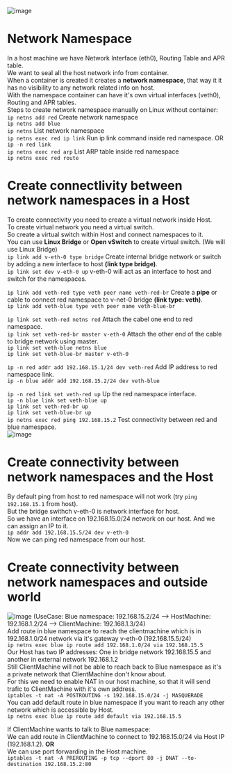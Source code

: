 ![image](https://github.com/biswajitsamal59/linux/assets/61880328/32731fdb-1da5-49fd-a889-60d03ecb6220)

# Network Namespace
In a host machine we have Network Interface (eth0), Routing Table and APR table. <br />
We want to seal all the host network info from container. <br />
When a container is created it creates a **network namespace**, that way it it has no visibility to any network related info on host. <br />
With the namespace container can have it's own virtual interfaces (veth0), Routing and APR tables. <br />
Steps to create network namespace manually on Linux without container: <br />
``` ip netns add red ``` Create network namespace <br />
``` ip netns add blue ``` <br />
``` ip netns ``` List network namespace <br />
``` ip netns exec red ip link ``` Run ip link command inside red namespace. OR <br />
``` ip -n red link ``` <br />
``` ip netns exec red arp ``` List ARP table inside red namespace <br />
``` ip netns exec red route ``` <br />

# Create connectlivity between network namespaces in a Host
To create connectivity you need to create a virtual network inside Host. <br />
To create virtual network you need a virtual switch. <br />
So create a virtual switch within Host and connect namespaces to it. <br />
You can use **Linux Bridge** or **Open vSwitch** to create virtual switch. (We will use Linux Bridge) <br />
``` ip link add v-eth-0 type bridge ```  Create internal bridge network or switch by adding a new interface to host **(link type bridge)**. <br />
``` ip link set dev v-eth-0 up ``` v-eth-0 will act as an interface to host and switch for the namespaces. <br />

``` ip link add veth-red type veth peer name veth-red-br ``` Create a **pipe** or cable to connect red namespace to v-net-0 bridge **(link type: veth)**. <br />
``` ip link add veth-blue type veth peer name veth-blue-br ``` <br />

``` ip link set veth-red netns red ``` Attach the cabel one end to red namespace. <br />
``` ip link set veth-red-br master v-eth-0 ``` Attach the other end of the cable to bridge network using master. <br />
``` ip link set veth-blue netns blue ``` <br />
``` ip link set veth-blue-br master v-eth-0 ``` <br />

``` ip -n red addr add 192.168.15.1/24 dev veth-red ``` Add IP address to red namespace link. <br />
``` ip -n blue addr add 192.168.15.2/24 dev veth-blue ``` <br />

``` ip -n red link set veth-red up ``` Up the red namespace interface. <br />
``` ip -n blue link set veth-blue up ``` <br />
``` ip link set veth-red-br up ``` <br />
``` ip link set veth-blue-br up ``` <br />
``` ip netns exec red ping 192.168.15.2 ``` Test connectivity between red and blue namespace. <br />
![image](https://github.com/biswajitsamal59/linux/assets/61880328/e0447766-a6af-4be5-b365-479effbcc598)

# Create connectivity between network namespaces and the Host
By default ping from host to red namespace will not work (try ``` ping 192.168.15.1 ``` from host). <br />
But the bridge swithch v-eth-0 is network interface for host. <br />
So we have an interface on 192.168.15.0/24 network on our host. And we can assign an IP to it. <br />
``` ip addr add 192.168.15.5/24 dev v-eth-0 ``` <br />
Now we can ping red namespace from our host. <br />

# Create connectivity between network namespaces and outside world
![image](https://github.com/biswajitsamal59/linux/assets/61880328/75a6e57c-c442-4a6e-b077-e9ae9b21c279)
(UseCase: Blue namespace: 192.168.15.2/24 --> HostMachine: 192.168.1.2/24 --> ClientMachine: 192.168.1.3/24) <br />
Add route in blue namespace to reach the clientmachine which is in 192.168.1.0/24 network via it's gateway v-eth-0 (192.168.15.5/24) <br />
``` ip netns exec blue ip route add 192.168.1.0/24 via 192.168.15.5 ``` <br />
Our Host has two IP addresses: One in bridge network 192.168.15.5 and another in external network 192.168.1.2 <br />
Still ClientMachine will not be able to reach back to Blue namespace as it's a private network that ClientMachine don't know about. <br />
For this we need to enable NAT in our host machine, so that it will send trafic to ClientMachine with it's own address. <br />
``` iptables -t nat -A POSTROUTING -s 192.168.15.0/24 -j MASQUERADE ``` <br />
You can add default route in blue namespace if you want to reach any other network which is accessible by Host. <br />
``` ip netns exec blue ip route add default via 192.168.15.5 ``` <br />

If ClientMachine wants to talk to Blue namespace: <br />
We can add route in ClientMachine to connect to 192.168.15.0/24 via Host IP (192.168.1.2). **OR** <br />
We can use port forwarding in the Host machine. <br />
``` iptables -t nat -A PREROUTING -p tcp --dport 80 -j DNAT --to-destination 192.168.15.2:80 ``` <br />

